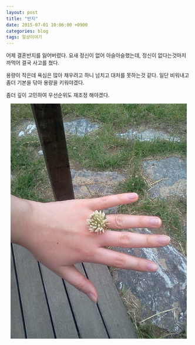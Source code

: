 ```yaml
---
layout: post
title: "반지"
date: 2015-07-01 10:06:00 +0900
categories: blog
tags: 일상이야기
---
```

어제 결혼반지를 잃어버렸다. 요새 정신이 없어 아슬아슬했는데, 정신이 없다는것마저 까먹어 결국 사고를 쳤다.

용량이 작은데 욕심은 많아 채우려고 하니 넘치고 대처를 못하는것 같다. 일단 비워내고 좀더 기본을 닦아 용량을 키워야겠다.

좀더 깊이 고민하여 우선순위도 재조정 해야겠다.

<div align="center"><img src="/assets/img/post/2012-05-28-ring.jpg" width="480"/></div>

